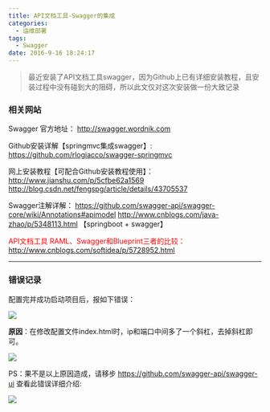 ```yaml
---
title: API文档工具-Swagger的集成
categories:
  - 运维部署
tags:
  - Swagger
date: 2016-9-16 18:24:17
---
```


> 最近安装了API文档工具swagger，因为Github上已有详细安装教程，且安装过程中没有碰到大的阻碍，所以此文仅对这次安装做一份大致记录

### 相关网站

Swagger 官方地址： 
http://swagger.wordnik.com 

Github安装详解【springmvc集成swagger】:
https://github.com/rlogiacco/swagger-springmvc

网上安装教程【可配合Github安装教程使用】：
http://www.jianshu.com/p/5cfbe62a1569
http://blog.csdn.net/fengspg/article/details/43705537

Swagger注解详解：
https://github.com/swagger-api/swagger-core/wiki/Annotations#apimodel
http://www.cnblogs.com/java-zhao/p/5348113.html 【springboot + swagger】

<font style="color:red">API文档工具 RAML、Swagger和Blueprint三者的比较：</font>
http://www.cnblogs.com/softidea/p/5728952.html

<!-- more -->

---

### 错误记录

配置完并成功启动项目后，报如下错误：

![](1.png)

**原因**：在修改配置文件index.html时，ip和端口中间多了一个斜杠，去掉斜杠即可。

![](2.png)

PS：果不是以上原因造成，请移步 https://github.com/swagger-api/swagger-ui 查看此错误详细介绍:

![](3.png)






